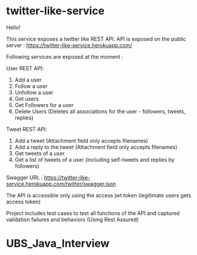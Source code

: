 # twitter-like-service

Hello!

This service exposes a twitter like REST API.
API is exposed on the public server : https://twitter-like-service.herokuapp.com/

Following services are exposed at the moment :

User REST API:
1) Add a user
2) Follow a user
3) Unfollow a user
4) Get users
5) Get Followers for a user
6) Delete Users (Deletes all associations for the user - followers, tweets, replies)

Tweet REST API:
1) Add a tweet (Attachment field only accepts filenames)
2) Add a reply to the tweet (Attachment field only accepts filenames)
3) Get tweets of a user
4) Get a list of tweets of a user (including self-tweets and replies by followers)

Swagger URL : https://twitter-like-service.herokuapp.com/twitter/swagger.json

The API is accessible only using the access jwt token (legitimate users gets access token)

Project includes test cases to test all functions of the API and captured validation failures and behaviors (Using Rest Assured)
# UBS_Java_Interview
